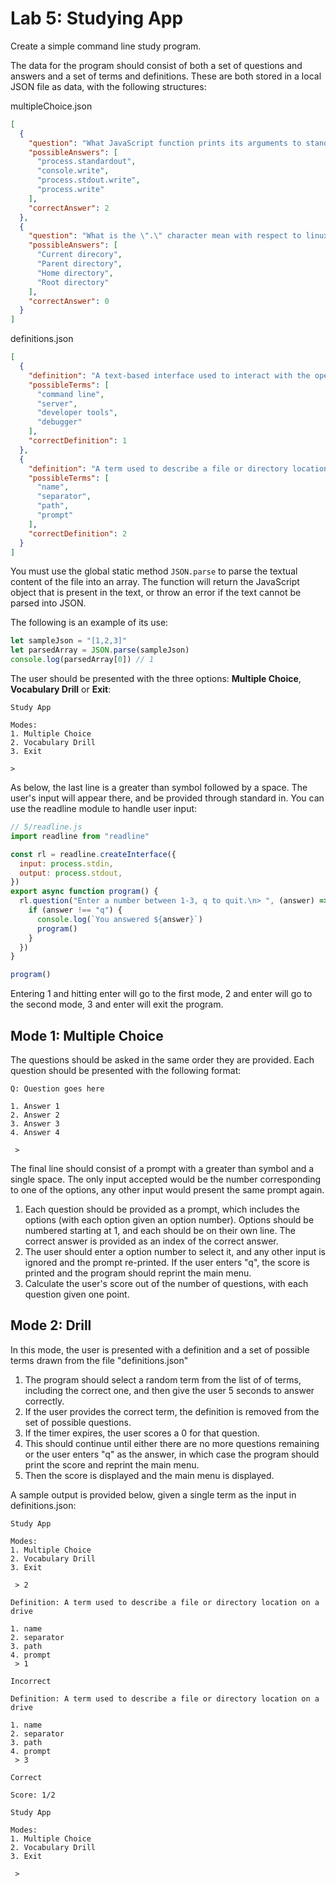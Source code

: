 # Lab 5: Studying App

Create a simple command line study program.

The data for the program should consist of both a set of questions and answers and a set of terms and definitions. These are both stored in a local JSON file as data, with the following structures:

multipleChoice.json

```json
[
  {
    "question": "What JavaScript function prints its arguments to standard out?",
    "possibleAnswers": [
      "process.standardout",
      "console.write",
      "process.stdout.write",
      "process.write"
    ],
    "correctAnswer": 2
  },
  {
    "question": "What is the \".\" character mean with respect to linux file paths?",
    "possibleAnswers": [
      "Current direcory",
      "Parent directory",
      "Home directory",
      "Root directory"
    ],
    "correctAnswer": 0
  }
]
```

definitions.json

```json
[
  {
    "definition": "A text-based interface used to interact with the operating system",
    "possibleTerms": [
      "command line",
      "server",
      "developer tools",
      "debugger"
    ],
    "correctDefinition": 1
  },
  {
    "definition": "A term used to describe a file or directory location on a drive",
    "possibleTerms": [
      "name",
      "separator",
      "path",
      "prompt"
    ],
    "correctDefinition": 2
  }
]
```

You must use the global static method `JSON.parse` to parse the textual content of the file into an array. The function will return the JavaScript object that is present in the text, or throw an error if the text cannot be parsed into JSON.

The following is an example of its use:

```javascript
let sampleJson = "[1,2,3]"
let parsedArray = JSON.parse(sampleJson)
console.log(parsedArray[0]) // 1
```

The user should be presented with the three options: **Multiple Choice**, **Vocabulary Drill** or **Exit**:

```text
Study App

Modes:
1. Multiple Choice
2. Vocabulary Drill
3. Exit

> 
```

As below, the last line is a greater than symbol followed by a space. The user's input will appear there, and be provided through standard in. You can use the readline module to handle user input:

```javascript
// 5/readline.js
import readline from "readline"

const rl = readline.createInterface({
  input: process.stdin,
  output: process.stdout,
})
export async function program() {
  rl.question("Enter a number between 1-3, q to quit.\n> ", (answer) => {
    if (answer !== "q") {
      console.log(`You answered ${answer}`)
      program()
    }
  })
}

program()

```

Entering 1 and hitting enter will go to the first mode, 2 and enter will go to the second mode, 3 and enter will exit the program.

## Mode 1: Multiple Choice

The questions should be asked in the same order they are provided. Each question should be presented with the following format:

```text
Q: Question goes here

1. Answer 1
2. Answer 2
3. Answer 3
4. Answer 4

 > 
```

The final line should consist of a prompt with a greater than symbol and a single space. The only input accepted would be the number corresponding to one of the options, any other input would present the same prompt again.

1. Each question should be provided as a prompt, which includes the options (with each option given an option number). Options should be numbered starting at 1, and each should be on their own line. The correct answer is provided as an index of the correct answer.
2. The user should enter a option number to select it, and any other input is ignored and the prompt re-printed. If the user enters "q", the score is printed and the program should reprint the main menu.
3. Calculate the user's score out of the number of questions, with each question given one point.

## Mode 2: Drill

In this mode, the user is presented with a definition and a set of possible terms drawn from the file "definitions.json"

1. The program should select a random term from the list of of terms, including the correct one, and then give the user 5 seconds to answer correctly. 
2. If the user provides the correct term, the definition is removed from the set of possible questions.
3. If the timer expires, the user scores a 0 for that question.
4. This should continue until either there are no more questions remaining or the user enters "q" as the answer, in which case the program should print the score and reprint the main menu.
5. Then the score is displayed and the main menu is displayed.

A sample output is provided below, given a single term as the input in definitions.json:

```text
Study App

Modes:
1. Multiple Choice
2. Vocabulary Drill
3. Exit

 > 2

Definition: A term used to describe a file or directory location on a drive

1. name
2. separator
3. path
4. prompt
 > 1

Incorrect

Definition: A term used to describe a file or directory location on a drive

1. name
2. separator
3. path
4. prompt
 > 3

Correct

Score: 1/2

Study App

Modes:
1. Multiple Choice
2. Vocabulary Drill
3. Exit

 > 
```
